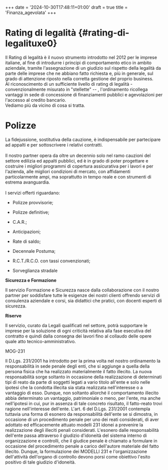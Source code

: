 +++
date = '2024-10-30T17:48:11+01:00'
draft = true
title = 'Finanza_agevolata'
+++


Rating di legalità {#rating-di-legalituxe0}
==================

Il Rating di legalità è il nuovo strumento introdotto nel 2012 per le
imprese italiane, al fine di introdurre i principi di comportamento
etico in ambito aziendale, tramite l'assegnazione di un giudizio sul
rispetto della legalità da parte delle imprese che ne abbiano fatto
richiesta e, più in generale, sul grado di attenzione riposto nella
corretta gestione del proprio business.\
Al riconoscimento di un sufficiente livello di rating di legalità
-convenzionalmente misurato in "stellette" -- , l'ordinamento ricollega
vantaggi in sede di concessione di finanziamenti pubblici e agevolazioni
per l'accesso al credito bancario.\
Vediamo più da vicino di cosa si tratta.

Polizze
=======

La fidejussione, sostitutiva della cauzione, è indispensabile per
partecipare ad appalti e per sottoscrivere i relativi contratti.\
 \
Il nostro partner opera da oltre un decennio solo nel ramo cauzioni del
settore edilizia ed appalti pubblici, ed è in grado di poter progettare
e costruire i migliori programmi di copertura assicurativa per i lavori
e per l'azienda, alle migliori condizioni di mercato, con affidamenti
particolarmente ampi, ma soprattutto in tempo reale e con strumenti di
estrema avanguardia.\
 \
I servizi offerti riguardano:

- Polizze provvisorie;

- Polizze definitive;

- C.A.R.;

- Anticipazioni;

- Rate di saldo;

- Decennale Postuma;

- R.C.T./R.C.O. con tassi convenzionati;

- Sorveglianza stradale

**Sicurezza e Formazione**

Il servizio Formazione e Sicurezza nasce dalla collaborazione con il
nostro partner per soddisfare tutte le esigenze dei nostri clienti
offrendo servizi di consulenza aziendale e corsi, sia didattici che
pratici, con docenti esperti di sicurezza.

**Riserve**

Il servizio, curato da Legali qualificati nel settore, potrà supportare
le imprese per la soluzione di ogni criticità relativa alla fase
esecutiva del contratto e quindi dalla consegna dei lavori fino al
collaudo delle opere quale atto tecnico-amministrativo.

MOG-231

Il D.Lgs. 231/2001 ha introdotto per la prima volta nel nostro
ordinamento la responsabilità in sede penale degli enti, che si aggiunge
a quella della persona fisica che ha realizzato materialmente il fatto
illecito. La nuova responsabilità sorge soltanto in occasione della
realizzazione di determinati tipi di reato da parte di soggetti legati a
vario titolo all'ente e solo nelle ipotesi che la condotta illecita sia
stata realizzata nell'interesse o a vantaggio di esso. Dunque, non
soltanto allorché il comportamento illecito abbia determinato un
vantaggio, patrimoniale o meno, per l'ente, ma anche nell'ipotesi in
cui, pur in assenza di tale concreto risultato, il fatto-reato trovi
ragione nell'interesse dell'ente. L'art. 6 del D.Lgs. 231/2001 contempla
tuttavia una forma di esonero da responsabilità dell'ente se si
dimostra, in occasione di un procedimento penale per uno dei reati
considerati, di aver adottato ed efficacemente attuato modelli 231
idonei a prevenire la realizzazione degli illeciti penali considerati.
L'esonero dalle responsabilità dell'ente passa attraverso il giudizio
d'idoneità del sistema interno di organizzazione e controlli, che il
giudice penale è chiamato a formulare in occasione del procedimento
penale a carico dell'autore materiale del fatto illecito. Dunque, la
formulazione dei MODELLI 231 e l'organizzazione dell'attività
dell'organo di controllo devono porsi come obiettivo l'esito positivo di
tale giudizio d'idoneità.


